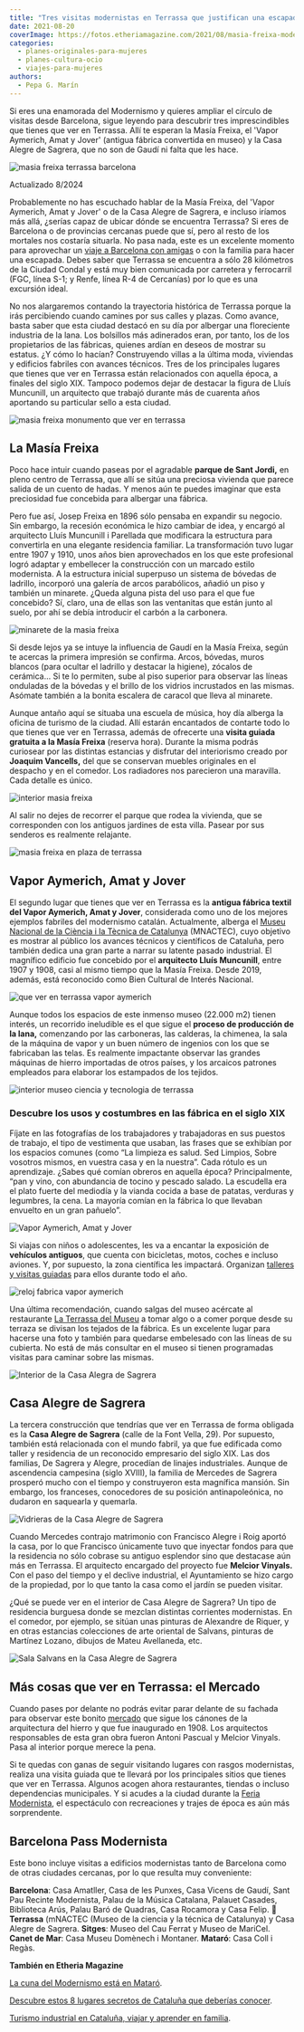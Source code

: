 ```yaml
---
title: "Tres visitas modernistas en Terrassa que justifican una escapada"
date: 2021-08-20
coverImage: https://fotos.etheriamagazine.com/2021/08/masia-freixa-modernismo.jpg
categories: 
  - planes-originales-para-mujeres
  - planes-cultura-ocio
  - viajes-para-mujeres
authors: 
  - Pepa G. Marín
---
```


Si eres una enamorada del Modernismo y quieres ampliar el círculo de visitas desde 
Barcelona, sigue leyendo para descubrir tres imprescindibles que tienes que ver en 
Terrassa. Allí te esperan la Masía Freixa, el 'Vapor Aymerich, Amat y Jover' (antigua 
fábrica convertida en museo) y la Casa Alegre de Sagrera, que no son de Gaudí ni falta 
que les hace. 

![masia freixa terrassa barcelona](https://fotos.etheriamagazine.com/2021/08/masia-freixa-modernismo.jpg "Masía Freixa, en Terrassa. © Pepa García")

Actualizado 8/2024 

Probablemente no has escuchado hablar de la Masía Freixa, del 'Vapor Aymerich, Amat y 
Jover' o de la Casa Alegre de Sagrera, e incluso iríamos más allá, ¿serías capaz de 
ubicar dónde se encuentra Terrassa? Si eres de Barcelona o de provincias cercanas puede 
que sí, pero al resto de los mortales nos costaría situarla. No pasa nada, este es un 
excelente momento para aprovechar un [viaje a Barcelona con 
amigas](https://etheriamagazine.com/2021/03/10/10-planes-originales-con-amigas-en-barcelona/) 
o con la familia para hacer una escapada. Debes saber que Terrassa se encuentra a sólo 
28 kilómetros de la Ciudad Condal y está muy bien comunicada por carretera y ferrocarril 
(FGC, línea S-1; y Renfe, línea R-4 de Cercanías) por lo que es una excursión ideal. 

No nos alargaremos contando la trayectoria histórica de Terrassa porque la irás 
percibiendo cuando camines por sus calles y plazas. Como avance, basta saber que esta 
ciudad destacó en su día por albergar una floreciente industria de la lana. Los 
bolsillos más adinerados eran, por tanto, los de los propietarios de las fábricas, 
quienes ardían en deseos de mostrar su estatus. ¿Y cómo lo hacían? Construyendo villas a 
la última moda, viviendas y edificios fabriles con avances técnicos. Tres de los 
principales lugares que tienes que ver en Terrassa están relacionados con aquella época, 
a finales del siglo XIX. Tampoco podemos dejar de destacar la figura de Lluís Muncunill, 
un arquitecto que trabajó durante más de cuarenta años aportando su particular sello a 
esta ciudad. 

![masia freixa monumento que ver en terrassa](https://fotos.etheriamagazine.com/2021/08/masia-freixa-entrada.jpg "Fachada principal de la Masía Freixa, en Terrassa. © Pepa García")

## La Masía Freixa

Poco hace intuir cuando paseas por el agradable **parque de Sant Jordi,** en pleno 
centro de Terrassa, que allí se sitúa una preciosa vivienda que parece salida de un 
cuento de hadas. Y menos aún te puedes imaginar que esta preciosidad fue concebida para 
albergar una fábrica. 

Pero fue así, Josep Freixa en 1896 sólo pensaba en expandir su negocio. Sin embargo, la 
recesión económica le hizo cambiar de idea, y encargó al arquitecto Lluís Muncunill i 
Parellada que modificara la estructura para convertirla en una elegante residencia 
familiar. La transformación tuvo lugar entre 1907 y 1910, unos años bien aprovechados en 
los que este profesional logró adaptar y embellecer la construcción con un marcado 
estilo modernista. A la estructura inicial superpuso un sistema de bóvedas de ladrillo, 
incorporó una galería de arcos parabólicos, añadió un piso y también un minarete. ¿Queda 
alguna pista del uso para el que fue concebido? Sí, claro, una de ellas son las 
ventanitas que están junto al suelo, por ahí se debía introducir el carbón a la 
carbonera. 

![minarete de la masia freixa](https://fotos.etheriamagazine.com/2021/08/masia-torre-freixa.jpg "Minarete de la Masia Freixa. © Pepa García")

Si desde lejos ya se intuye la influencia de Gaudí en la Masía Freixa, según te acercas 
la primera impresión se confirma. Arcos, bóvedas, muros blancos (para ocultar el 
ladrillo y destacar la higiene), zócalos de cerámica... Si te lo permiten, sube al piso 
superior para observar las líneas onduladas de la bóvedas y el brillo de los vidrios 
incrustados en las mismas. Asómate también a la bonita escalera de caracol que lleva al 
minarete. 

Aunque antaño aquí se situaba una escuela de música, hoy día alberga la oficina de 
turismo de la ciudad. Allí estarán encantados de contarte todo lo que tienes que ver en 
Terrassa, además de ofrecerte una **visita guiada gratuita a la Masía Freixa** (reserva 
hora). Durante la misma podrás curiosear por las distintas estancias y disfrutar del 
interiorismo creado por **Joaquim Vancells,** del que se conservan muebles originales en 
el despacho y en el comedor. Los radiadores nos parecieron una maravilla. Cada detalle 
es único. 

![interior masia freixa](https://fotos.etheriamagazine.com/2021/08/interior-masia-freixa.jpg "Radiador y escalera de caracol de la Masia Freixa. © Pepa García")

Al salir no dejes de recorrer el parque que rodea la vivienda, que se corresponden con 
los antiguos jardines de esta villa. Pasear por sus senderos es realmente relajante. 

![masia freixa en plaza de terrassa](https://fotos.etheriamagazine.com/2021/08/masia-freixa-jardines.jpg "Vista general de la Masía Freixa. © Pepa García")

## Vapor Aymerich, Amat y Jover

El segundo lugar que tienes que ver en Terrassa es la **antigua fábrica textil del Vapor 
Aymerich, Amat y Jover**, considerada como uno de los mejores ejemplos fabriles del 
modernismo catalán. Actualmente, alberga el [Museu Nacional de la Ciència i la Tècnica 
de Catalunya](https://mnactec.cat/es/) (MNACTEC), cuyo objetivo es mostrar al público 
los avances técnicos y científicos de Cataluña, pero también dedica una gran parte a 
narrar su latente pasado industrial. El magnífico edificio fue concebido por el 
**arquitecto Lluís Muncunill**, entre 1907 y 1908, casi al mismo tiempo que la Masía 
Freixa. Desde 2019, además, está reconocido como Bien Cultural de Interés Nacional. 

![que ver en terrassa vapor aymerich](https://fotos.etheriamagazine.com/2021/08/fabrica-aymerich-terrasa-museo-ciencia.jpg "Vapor Aymerich, Amat y Jover, donde se sitúa el Museu Nacional de la Ciència i la Tècnica de Catalunya. © Pepa G.")

Aunque todos los espacios de este inmenso museo (22.000 m2) tienen interés, un recorrido 
ineludible es el que sigue el **proceso de producción de la lana,** comenzando por las 
carboneras, las calderas, la chimenea, la sala de la máquina de vapor y un buen número 
de ingenios con los que se fabricaban las telas. Es realmente impactante observar las 
grandes máquinas de hierro importadas de otros países, y los arcaicos patrones empleados 
para elaborar los estampados de los tejidos. 

![interior museo ciencia y tecnologia de terrassa](https://fotos.etheriamagazine.com/2021/08/mujeres-vapor-aymerich-terrassa.jpg "Interior y obreras del Vapor Aymerich, Amat y Jover, en Terrassa. © Pepa García")

### Descubre los usos y costumbres en las fábrica en el siglo XIX

Fíjate en las fotografías de los trabajadores y trabajadoras en sus puestos de trabajo, 
el tipo de vestimenta que usaban, las frases que se exhibían por los espacios comunes 
(como “La limpieza es salud. Sed Limpios, Sobre vosotros mismos, en vuestra casa y en la 
nuestra”. Cada rótulo es un aprendizaje. ¿Sabes qué comían obreros en aquella época? 
Principalmente, “pan y vino, con abundancia de tocino y pescado salado. La escudella era 
el plato fuerte del mediodía y la vianda cocida a base de patatas, verduras y legumbres, 
la cena. La mayoría comían en la fábrica lo que llevaban envuelto en un gran pañuelo”. 

![Vapor Aymerich, Amat y Jover](https://fotos.etheriamagazine.com/2021/08/vapor-aymerich-museo-ciencia-terrassa.jpg "Interior Vapor Aymerich, Amat y Jover. © Pepa García")

Si viajas con niños o adolescentes, les va a encantar la exposición de **vehículos 
antiguos**, que cuenta con bicicletas, motos, coches e incluso aviones. Y, por supuesto, 
la zona científica les impactará. Organizan [talleres y visitas 
guiadas](https://mnactec.cat/es/educacion/oferta-educativa) para ellos durante todo el 
año. 

![reloj fabrica vapor aymerich](https://fotos.etheriamagazine.com/2021/08/reloj-fabrica.jpg "La sirena marcaba el comienzo y el final del trabajo diario. © Pepa García")

Una última recomendación, cuando salgas del museo acércate al restaurante [La Terrassa 
del Museu](https://laterrassa.es/) a tomar algo o a comer porque desde su terraza se 
divisan los tejados de la fábrica. Es un excelente lugar para hacerse una foto y también 
para quedarse embelesado con las líneas de su cubierta. No está de más consultar en el 
museo si tienen programadas visitas para caminar sobre las mismas. 

![Interior de la Casa Alegra de Sagrera](https://fotos.etheriamagazine.com/2021/08/Casa-Alegre-de-Sagrera-Terrassa-1.jpg "Interior de la Casa Alegre de Sagrera. © CC")

## Casa Alegre de Sagrera

La tercera construcción que tendrías que ver en Terrassa de forma obligada es la **Casa 
Alegre de Sagrera** (calle de la Font Vella, 29). Por supuesto, también está relacionada 
con el mundo fabril, ya que fue edificada como taller y residencia de un reconocido 
empresario del siglo XIX. Las dos familias, De Sagrera y Alegre, procedían de linajes 
industriales. Aunque de ascendencia campesina (siglo XVIII), la familia de Mercedes de 
Sagrera prosperó mucho con el tiempo y construyeron esta magnífica mansión. Sin embargo, 
los franceses, conocedores de su posición antinapoleónica, no dudaron en saquearla y 
quemarla. 

![Vidrieras de la Casa Alegre de Sagrera](https://fotos.etheriamagazine.com/2021/08/vidrieras-Casa-Alegre-de-Sagrera.jpg "Vidrieras de la Casa Alegre de Sagrera. © CC")

Cuando Mercedes contrajo matrimonio con Francisco Alegre i Roig aportó la casa, por lo 
que Francisco únicamente tuvo que inyectar fondos para que la residencia no sólo cobrase 
su antiguo esplendor sino que destacase aún más en Terrassa. El arquitecto encargado del 
proyecto fue **Melcior Vinyals.** Con el paso del tiempo y el declive industrial, el 
Ayuntamiento se hizo cargo de la propiedad, por lo que tanto la casa como el jardín se 
pueden visitar. 

¿Qué se puede ver en el interior de Casa Alegre de Sagrera? Un tipo de residencia 
burguesa donde se mezclan distintas corrientes modernistas. En el comedor, por ejemplo, 
se sitúan unas pinturas de Alexandre de Riquer, y en otras estancias colecciones de arte 
oriental de Salvans, pinturas de Martínez Lozano, dibujos de Mateu Avellaneda, etc. 

![Sala Salvans en la Casa Alegre de Sagrera](https://fotos.etheriamagazine.com/2021/08/sala-Salvans-casa-alegre-terrassa.jpg "Sala Salvans en la Casa Alegre de Sagrera. © CC")

## Más cosas que ver en Terrassa: el Mercado

Cuando pases por delante no podrás evitar parar delante de su fachada para observar este 
bonito [mercado](https://www.mercatdelaindependencia.cat/) que sigue los cánones de la 
arquitectura del hierro y que fue inaugurado en 1908. Los arquitectos responsables de 
esta gran obra fueron Antoni Pascual y Melcior Vinyals. Pasa al interior porque merece 
la pena. 

Si te quedas con ganas de seguir visitando lugares con rasgos modernistas, realiza una 
visita guiada que te llevará por los principales sitios que tienes que ver en Terrassa. 
Algunos acogen ahora restaurantes, tiendas o incluso dependencias municipales. Y si 
acudes a la ciudad durante la [Feria 
Modernista](https://www.femturisme.cat/es/agenda/feria-modernista-de-terraza), el 
espectáculo con recreaciones y trajes de época es aún más sorprendente. 

## Barcelona Pass Modernista

Este bono incluye visitas a edificios modernistas tanto de Barcelona como de otras 
ciudades cercanas, por lo que resulta muy conveniente: 

**Barcelona**: Casa Amatller, Casa de les Punxes, Casa Vicens de Gaudí, Sant Pau Recinte 
Modernista, Palau de la Música Catalana, Palauet Casades, Biblioteca Arús, Palau Baró de 
Quadras, Casa Rocamora y Casa Felip. 📌 **Terrassa** (mNACTEC (Museo de la ciencia y la 
técnica de Catalunya) y Casa Alegre de Sagrera. **Sitges**: Museo del Cau Ferrat y Museo 
de MariCel. **Canet de Mar**: Casa Museu Domènech i Montaner. **Mataró**: Casa Coll i 
Regàs. 

**También en Etheria Magazine** 

[La cuna del Modernismo está en 
Mataró](https://etheriamagazine.com/2020/10/14/excursion-desde-barcelona-modernismo-mataro/). 

[Descubre estos 8 lugares secretos de Cataluña que deberías 
conocer](https://etheriamagazine.com/2021/02/22/lugares-secretos-de-cataluna-que-visitar/). 

[Turismo industrial en Cataluña, viajar y aprender en 
familia](https://etheriamagazine.com/2019/12/18/planes-familiares-en-barcelona-y-tarragona-turismo-industrial/).
